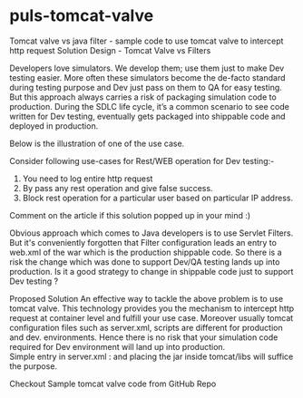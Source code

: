 # puls-tomcat-valve
Tomcat valve vs java filter - sample code to use tomcat valve to intercept http request
Solution Design - Tomcat Valve vs Filters

Developers love simulators. We develop them; use them just to make Dev testing easier. More often these simulators become the de-facto standard during testing purpose and Dev just pass on them to QA for easy testing.
But this approach always carries a risk of packaging simulation code to production. 
During the SDLC life cycle, it’s a common scenario to see code written for Dev testing, eventually gets packaged into shippable code and deployed in production.

Below is the illustration of one of the use case. 

Consider following use-cases for Rest/WEB operation for Dev testing:-
1. You need to log entire http request
2. By pass any rest operation and give false success.
3. Block rest operation for a particular user based on particular IP address.

Comment on the article if this solution popped up in your mind :)

Obvious approach which comes to Java developers is to use Servlet Filters.  
But it's conveniently forgotten that Filter configuration leads an entry to web.xml of the war which is the production shippable code. So there is a risk  the change which  was done to support Dev/QA testing lands up into production.
Is it a good strategy  to change in shippable  code just to support Dev testing ?


Proposed Solution
An effective way to tackle the above problem is to use tomcat valve. This technology provides you the mechanism to intercept http request at container level and fulfill your use case. Moreover usually tomcat configuration files such as server.xml, scripts are different for production and dev. environments. Hence there is no risk that your simulation code required for Dev environment will land up into production.  
Simple entry in server.xml : <Valve className="com.kronos.auth.tomcat.AuthnTomcatValve" />  and placing the jar inside tomcat/libs will suffice the purpose.

Checkout Sample tomcat valve code from GitHub Repo







 

